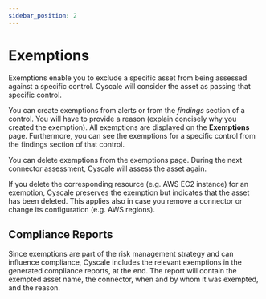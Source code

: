 ```yaml
---
sidebar_position: 2
---
```


# Exemptions

Exemptions enable you to exclude a specific asset from being assessed against a specific control. Cyscale will consider the asset as passing that specific control.

You can create exemptions from alerts or from the _findings_ section of a control. You will have to provide a reason (explain concisely why you created the exemption). All exemptions are displayed on the **Exemptions** page. Furthermore, you can see the exemptions for a specific control from the findings section of that control.

You can delete exemptions from the exemptions page. During the next connector assessment, Cyscale will assess the asset again.

If you delete the corresponding resource (e.g. AWS EC2 instance) for an exemption, Cyscale preserves the exemption but indicates that the asset has been deleted. This applies also in case you remove a connector or change its configuration (e.g. AWS regions).

## Compliance Reports

Since exemptions are part of the risk management strategy and can influence compliance, Cyscale includes the relevant exemptions in the generated compliance reports, at the end. The report will contain the exempted asset name, the connector, when and by whom it was exempted, and the reason.
